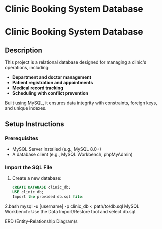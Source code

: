 # Clinic Booking System Database
# Clinic Booking System Database

## Description  
This project is a relational database designed for managing a clinic's operations, including:  
- **Department and doctor management**  
- **Patient registration and appointments**  
- **Medical record tracking**  
- **Scheduling with conflict prevention**  

Built using MySQL, it ensures data integrity with constraints, foreign keys, and unique indexes.  

## Setup Instructions  

### Prerequisites  
- MySQL Server installed (e.g., MySQL 8.0+)  
- A database client (e.g., MySQL Workbench, phpMyAdmin)  

### Import the SQL File  
1. Create a new database:  
   ```sql
   CREATE DATABASE clinic_db;
   USE clinic_db;
   Import the provided db.sql file:
2.bash
mysql -u [username] -p clinic_db < path/to/db.sql
MySQL Workbench:
Use the Data Import/Restore tool and select db.sql.

ERD (Entity-Relationship Diagram)s





